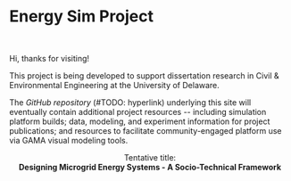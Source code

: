 # Energy Sim Project
<br>

Hi, thanks for visiting!

This project is being developed to support dissertation research in Civil &amp; Environmental Engineering at the University of Delaware.

The _GitHub repository_ (#TODO: hyperlink) underlying this site will eventually contain additional project resources -- including simulation platform builds; data, modeling, and experiment information for project publications; and resources to facilitate community-engaged platform use via GAMA visual modeling tools.

<center>
  Tentative title:
  <br>
  
  <strong>
    Designing Microgrid Energy Systems - A Socio-Technical Framework
  </strong>
</center>
